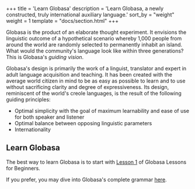 +++
title = 'Learn Globasa'
description = 'Learn Globasa, a newly constructed, truly international auxiliary language.'
sort_by = "weight"
weight = 1
template = "docs/section.html"
+++

Globasa is the product of an elaborate thought experiment. It envisions the linguistic outcome of a hypothetical scenario whereby 1,000 people from around the world are randomly selected to permanently inhabit an island. What would the community's language look like within three generations? This is Globasa's _guiding vision_.

Globasa's design is primarily the work of a linguist, translator and expert in adult language acquisition and teaching. It has been created with the average world citizen in mind to be as easy as possible to learn and to use without sacrificing clarity and degree of expressiveness. Its design, reminiscent of the world's creole languages, is the result of the following guiding principles:

* Optimal simplicity with the goal of maximum learnability and ease of use for both speaker and listener
* Optimal balance between opposing linguistic parameters
* Internationality 

## Learn Globasa

The best way to learn Globasa is to start with [Lesson 1](/darsu/01) of Globasa Lessons for Beginners.

If you prefer, you may dive into Globasa's complete grammar [here](/gramati).